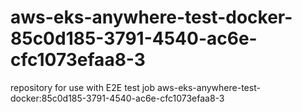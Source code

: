 # aws-eks-anywhere-test-docker-85c0d185-3791-4540-ac6e-cfc1073efaa8-3
repository for use with E2E test job aws-eks-anywhere-test-docker:85c0d185-3791-4540-ac6e-cfc1073efaa8-3
